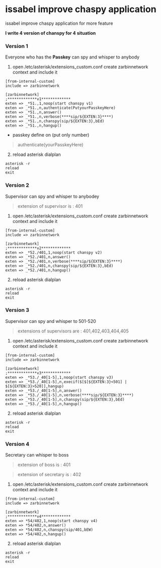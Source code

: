 # issabel improve chaspy application
issabel improve chaspy application for more feature

**I write 4 version of chanspy for 4 situation**

### Version 1
Everyone who has the **Passkey** can spy and whisper to anybody

1. open /etc/asterisk/extensions_custom.conf create zarbinnetwork context and include it
```
[from-internal-custom]
include => zarbinnetwork

[zarbinnetwork]
;*************v1*************
exten => _*51.,1,noop(start chanspy v1)
exten => _*51.,n,authenticate(PutyourPasskeyHere)
exten => _*51.,n,answer()
exten => _*51.,n,verbose(****sip/${EXTEN:3}****)
exten => _*51.,n,chanspy(sip/${EXTEN:3},bEd)
exten => _*51.,n,hangup()
```
- passkey define on (put only number) 
> authenticate(yourPasskeyHere)

2. reload asterisk dialplan
```
asterisk -r
reload
exit
```
### Version 2
Supervisor can spy and whisper to anybodey
> extension of supervisor is : 401

1. open /etc/asterisk/extensions_custom.conf create zarbinnetwork context and include it
```
[from-internal-custom]
include => zarbinnetwork

[zarbinnetwork]
;*************v2*************
exten => _*52./401,1,noop(start chanspy v2)
exten => _*52./401,n,answer()
exten => _*52./401,n,verbose(****sip/${EXTEN:3}****)
exten => _*52./401,n,chanspy(sip/${EXTEN:3},bEd)
exten => _*52./401,n,hangup()
```
2. reload asterisk dialplan
```
asterisk -r
reload
exit
```
### Version 3
Supervisor can spy and whisper to 501-520
> extensions of supervisors are : 401,402,403,404,405


1. open /etc/asterisk/extensions_custom.conf create zarbinnetwork context and include it
```
[from-internal-custom]
include => zarbinnetwork

[zarbinnetwork]
;*************v3*************
exten => _*53./_40[1-5],1,noop(start chanspy v3)
exten => _*53./_40[1-5],n,execif($[$[${EXTEN:3}<501] | $[${EXTEN:3}>520]],hangup)
exten => _*53./_40[1-5],n,answer()
exten => _*53./_40[1-5],n,verbose(****sip/${EXTEN:3}****)
exten => _*53./_40[1-5],n,chanspy(sip/${EXTEN:3},bEd)
exten => _*53./_40[1-5],n,hangup()
```
2. reload asterisk dialplan
```
asterisk -r
reload
exit
```
### Version 4
Secretary can whisper to boss
> extension of boss is : 401 

> extension of secretary is : 402

1. open /etc/asterisk/extensions_custom.conf create zarbinnetwork context and include it
```
[from-internal-custom]
include => zarbinnetwork

[zarbinnetwork]
;*************v4*************
exten => *54/402,1,noop(start chanspy v4)
exten => *54/402,n,answer()
exten => *54/402,n,chanspy(sip/401,bEW)
exten => *54/402,n,hangup()
```
2. reload asterisk dialplan
```
asterisk -r
reload
exit
```
